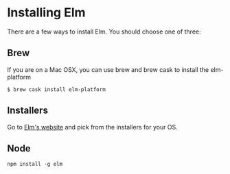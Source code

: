 # Installing Elm

There are a few ways to install Elm. You should choose one of three:

## Brew

If you are on a Mac OSX, you can use brew and brew cask to install the elm-platform

```
$ brew cask install elm-platform
```

## Installers

Go to [Elm's website](http://elm-lang.org) and pick from the installers for your OS.

## Node

`npm install -g elm`
